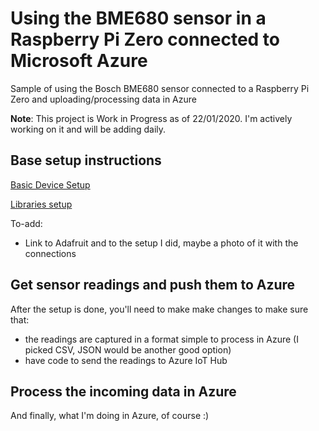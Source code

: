 # Using the BME680 sensor in a Raspberry Pi Zero connected to Microsoft Azure

Sample of using the Bosch BME680 sensor connected to a Raspberry Pi Zero and uploading/processing data in Azure

**Note**: This project is Work in Progress as of 22/01/2020. I'm actively working on it and will be adding daily.

## Base setup instructions

[Basic Device Setup](DeviceSetup.md)

[Libraries setup](BME680Setup.md)

To-add:

- Link to Adafruit and to the setup I did, maybe a photo of it with the connections

## Get sensor readings and push them to Azure

After the setup is done, you'll need to make make changes to make sure that:
- the readings are captured in a format simple to process in Azure (I picked CSV, JSON would be another good option)
- have code to send the readings to Azure IoT Hub

## Process the incoming data in Azure

And finally, what I'm doing in Azure, of course :)
